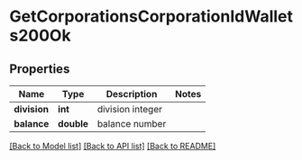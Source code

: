 # GetCorporationsCorporationIdWallets200Ok

## Properties
Name | Type | Description | Notes
------------ | ------------- | ------------- | -------------
**division** | **int** | division integer | 
**balance** | **double** | balance number | 

[[Back to Model list]](../README.md#documentation-for-models) [[Back to API list]](../README.md#documentation-for-api-endpoints) [[Back to README]](../README.md)


